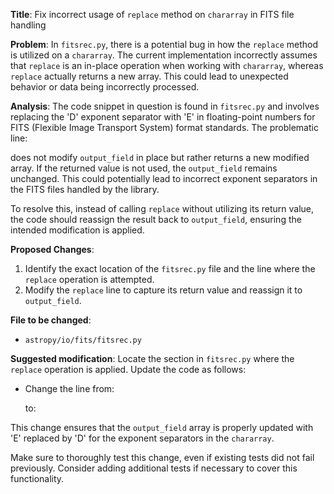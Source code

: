 **Title**: Fix incorrect usage of `replace` method on `chararray` in FITS file handling

**Problem**: 
In `fitsrec.py`, there is a potential bug in how the `replace` method is utilized on a `chararray`. The current implementation incorrectly assumes that `replace` is an in-place operation when working with `chararray`, whereas `replace` actually returns a new array. This could lead to unexpected behavior or data being incorrectly processed.

**Analysis**:
The code snippet in question is found in `fitsrec.py` and involves replacing the 'D' exponent separator with 'E' in floating-point numbers for FITS (Flexible Image Transport System) format standards. The problematic line:

does not modify `output_field` in place but rather returns a new modified array. If the returned value is not used, the `output_field` remains unchanged. This could potentially lead to incorrect exponent separators in the FITS files handled by the library.

To resolve this, instead of calling `replace` without utilizing its return value, the code should reassign the result back to `output_field`, ensuring the intended modification is applied.

**Proposed Changes**:
1. Identify the exact location of the `fitsrec.py` file and the line where the `replace` operation is attempted.
2. Modify the `replace` line to capture its return value and reassign it to `output_field`.

**File to be changed**:
- `astropy/io/fits/fitsrec.py`

**Suggested modification**:
Locate the section in `fitsrec.py` where the `replace` operation is applied. Update the code as follows:
- Change the line from:
  
  to:
  

This change ensures that the `output_field` array is properly updated with 'E' replaced by 'D' for the exponent separators in the `chararray`.

Make sure to thoroughly test this change, even if existing tests did not fail previously. Consider adding additional tests if necessary to cover this functionality.